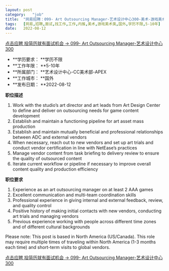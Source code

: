 ```yaml
---
layout:	post
category:	"job"
title:	"网易招聘：099- Art Outsourcing Manager-艺术设计中心300-美术-游戏美术类-国外学历不限5-10年"
tags:	[网易,招聘,面试,找工作,工作,内推,美术,游戏美术类,国外,学历不限,5-10年]
date:	2022-08-12
---
```


[点击应聘 投简历就有面试机会 -> 099- Art Outsourcing Manager-艺术设计中心300](http://mobile.bole.netease.com/bole/boleDetail?id=41920&employeeId=346f03c3cda5f04c&key=all)



- **学历要求： **学历不限
- **工作年限： **5-10年
- **所属部门： **艺术设计中心-CC美术部-APEX
- **工作城市： **国外
- **发布日期： **2022-08-12



**职位描述**
1. Work with the studio’s art director and art leads from Art Design Center to define and deliver on outsourcing needs for game content development
2. Establish and maintain a functioning pipeline for art asset mass production
3. Establish and maintain mutually beneficial and professional relationships between ADC and external vendors
4. When necessary, reach out to new vendors and set up art trials and conduct vendor certification in line with NetEase’s practices
5. Manage vendor content from task briefing to delivery review to ensure the quality of outsourced content
6. Iterate current workflow or pipeline if necessary to improve overall content quality and production efficiency



**职位要求**
1. Experience as an art outsourcing manager on at least 2 AAA games
2. Excellent communication and multi-team coordination skills
3. Professional experience in giving internal and external feedback, review, and quality control
4. Positive history of making initial contacts with new vendors, conducting art trials and managing vendors
5. Previous experience working with people across different time zones and of different cultural backgrounds

Please note:
This post is based in North America (US/Canada). This role may require multiple times of traveling within North America (1-3 months each time) and short-term visits to global vendors.



[点击应聘 投简历就有面试机会 -> 099- Art Outsourcing Manager-艺术设计中心300](http://mobile.bole.netease.com/bole/boleDetail?id=41920&employeeId=346f03c3cda5f04c&key=all)